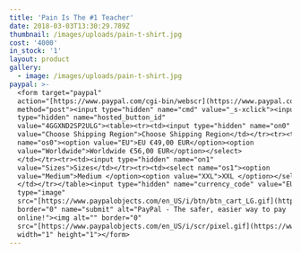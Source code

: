 ```yaml
---
title: 'Pain Is The #1 Teacher'
date: 2018-03-03T13:30:29.789Z
thumbnail: /images/uploads/pain-t-shirt.jpg
cost: '4000'
in_stock: '1'
layout: product
gallery:
  - image: /images/uploads/pain-t-shirt.jpg
paypal: >-
  <form target="paypal"
  action="[https://www.paypal.com/cgi-bin/webscr](https://www.paypal.com/cgi-bin/webscr)"
  method="post"><input type="hidden" name="cmd" value="_s-xclick"><input
  type="hidden" name="hosted_button_id"
  value="4GGXND2SP2ULG"><table><tr><td><input type="hidden" name="on0"
  value="Choose Shipping Region">Choose Shipping Region</td></tr><tr><td><select
  name="os0"><option value="EU">EU €49,00 EUR</option><option
  value="Worldwide">Worldwide €56,00 EUR</option></select>
  </td></tr><tr><td><input type="hidden" name="on1"
  value="Sizes">Sizes</td></tr><tr><td><select name="os1"><option
  value="Medium">Medium </option><option value="XXL">XXL </option></select>
  </td></tr></table><input type="hidden" name="currency_code" value="EUR"><input
  type="image"
  src="[https://www.paypalobjects.com/en_US/i/btn/btn_cart_LG.gif](https://www.paypalobjects.com/en_US/i/btn/btn_cart_LG.gif)"
  border="0" name="submit" alt="PayPal - The safer, easier way to pay
  online!"><img alt="" border="0"
  src="[https://www.paypalobjects.com/en_US/i/scr/pixel.gif](https://www.paypalobjects.com/en_US/i/scr/pixel.gif)"
  width="1" height="1"></form>
---
```




